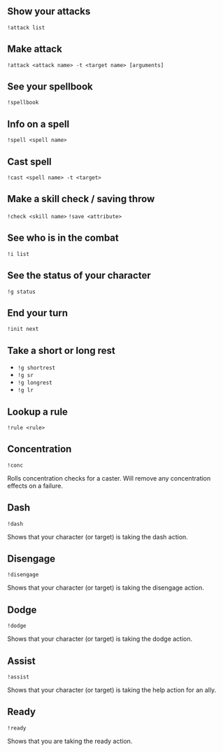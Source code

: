 ## Show your attacks
`!attack list`

## Make attack
`!attack <attack name> -t <target name> [arguments]`

## See your spellbook
`!spellbook`

## Info on a spell
`!spell <spell name>`

## Cast spell
`!cast <spell name> -t <target>`

## Make a skill check / saving throw
`!check <skill name>`
`!save <attribute>`

## See who is in the combat
`!i list`

## See the status of your character
`!g status`

## End your turn
`!init next`

## Take a short or long rest
* `!g shortrest`
* `!g sr`
* `!g longrest`
* `!g lr`

## Lookup a rule
`!rule <rule>`

## Concentration
`!conc`

Rolls concentration checks for a caster. Will remove any concentration effects on a failure.

## Dash
`!dash`

Shows that your character (or target) is taking the dash action.

## Disengage
`!disengage`

Shows that your character (or target) is taking the disengage action.

## Dodge
`!dodge`

Shows that your character (or target) is taking the dodge action.

## Assist
`!assist`

Shows that your character (or target) is taking the help action for an ally.

## Ready
`!ready`

Shows that you are taking the ready action.

